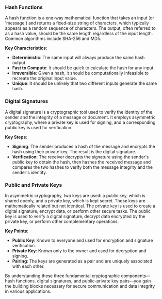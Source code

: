 ### Hash Functions

A hash function is a one-way mathematical function that takes an input (or 'message') and returns a fixed-size string of characters, which typically appears as a random sequence of characters. The output, often referred to as a hash value, should be the same length regardless of the input length. Common algorithms include SHA-256 and MD5.

**Key Characteristics**:

- **Deterministic**: The same input will always produce the same hash output.
- **Fast to Compute**: It should be quick to calculate the hash for any input.
- **Irreversible**: Given a hash, it should be computationally infeasible to recreate the original input value.
- **Unique**: It should be unlikely that two different inputs generate the same hash.
  
### Digital Signatures

A digital signature is a cryptographic tool used to verify the identity of the sender and the integrity of a message or document. It employs asymmetric cryptography, where a private key is used for signing, and a corresponding public key is used for verification. 

**Key Steps**:

- **Signing**: The sender produces a hash of the message and encrypts the hash using their private key. The result is the digital signature.
- **Verification**: The receiver decrypts the signature using the sender's public key to obtain the hash, then hashes the received message and compares the two hashes to verify both the message integrity and the sender's identity.

### Public and Private Keys

In asymmetric cryptography, two keys are used: a public key, which is shared openly, and a private key, which is kept secret. These keys are mathematically related but not identical. The private key is used to create a digital signature, encrypt data, or perform other secure tasks. The public key is used to verify a digital signature, decrypt data encrypted by the private key, or perform other complementary operations.

**Key Points**:

- **Public Key**: Known to everyone and used for encryption and signature verification.
- **Private Key**: Known only to the owner and used for decryption and signing.
- **Pairing**: The keys are generated as a pair and are uniquely associated with each other.

By understanding these three fundamental cryptographic components—hash functions, digital signatures, and public-private key pairs—you gain the building blocks necessary for secure communication and data integrity in various applications.